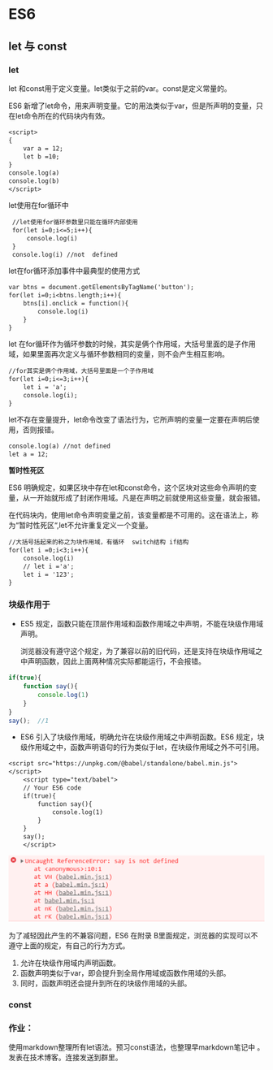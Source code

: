 # ES6

## let 与 const

### let

let 和const用于定义变量。let类似于之前的var。const是定义常量的。

ES6 新增了let命令，用来声明变量。它的用法类似于var，但是所声明的变量，只在let命令所在的代码块内有效。

```
<script>
{
	var a = 12;
	let b =10;
}
console.log(a)
console.log(b)
</script>
```

let使用在for循环中

```
 //let使用for循环参数里只能在循环内部使用
 for(let i=0;i<=5;i++){
	 console.log(i)
 }
 console.log(i) //not  defined
```

let在for循环添加事件中最典型的使用方式

```
var btns = document.getElementsByTagName('button');
for(let i=0;i<btns.length;i++){
	btns[i].onclick = function(){
    	console.log(i)
    }
}
```

let 在for循环作为循环参数的时候，其实是俩个作用域，大括号里面的是子作用域，如果里面再次定义与循环参数相同的变量，则不会产生相互影响。

```
//for其实是俩个作用域，大括号里面是一个子作用域
for(let i=0;i<=3;i++){
	let i = 'a';
	console.log(i);
}
```

let不存在变量提升，let命令改变了语法行为，它所声明的变量一定要在声明后使用，否则报错。

```
console.log(a) //not defined
let a = 12;
```

**暂时性死区**

ES6 明确规定，如果区块中存在let和const命令，这个区块对这些命令声明的变量，从一开始就形成了封闭作用域。凡是在声明之前就使用这些变量，就会报错。

在代码块内，使用let命令声明变量之前，该变量都是不可用的。这在语法上，称为“暂时性死区“,let不允许重复定义一个变量。

```
//大括号括起来的称之为块作用域，有循环  switch结构 if结构
for(let i =0;i<3;i++){
	console.log(i)
	// let i ='a';
	let i = '123';
}
```

### 块级作用于

+ ES5 规定，函数只能在顶层作用域和函数作用域之中声明，不能在块级作用域声明。

  浏览器没有遵守这个规定，为了兼容以前的旧代码，还是支持在块级作用域之中声明函数，因此上面两种情况实际都能运行，不会报错。

```javascript
if(true){
	function say(){
		console.log(1)
	}
}
say();  //1
```

+ ES6 引入了块级作用域，明确允许在块级作用域之中声明函数。ES6 规定，块级作用域之中，函数声明语句的行为类似于let，在块级作用域之外不可引用。

```
<script src="https://unpkg.com/@babel/standalone/babel.min.js"></script>
	<script type="text/babel">
	// Your ES6 code
	if(true){
		function say(){
			console.log(1)
		}
	}
	say();
	</script>
```

![](WX20200602-113748@2x.png)

为了减轻因此产生的不兼容问题，ES6 在附录 B里面规定，浏览器的实现可以不遵守上面的规定，有自己的行为方式。

1. 允许在块级作用域内声明函数。
2. 函数声明类似于var，即会提升到全局作用域或函数作用域的头部。
3. 同时，函数声明还会提升到所在的块级作用域的头部。

### const







### 作业：

使用markdown整理所有let语法。预习const语法，也整理早markdown笔记中 。发表在技术博客。连接发送到群里。

